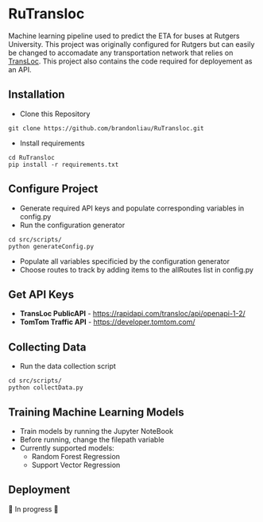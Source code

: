 # RuTransloc
Machine learning pipeline used to predict the ETA for buses at Rutgers University. This project was originally configured for Rutgers but can easily be changed to accomadate any transportation network that relies on [TransLoc](https://transloc.com/). This project also contains the code required for deployement as an API.

## Installation
- Clone this Repository
```
git clone https://github.com/brandonliau/RuTransloc.git
```
- Install requirements
```
cd RuTransloc
pip install -r requirements.txt
```

## Configure Project
- Generate required API keys and populate corresponding variables in config.py
- Run the configuration generator
```
cd src/scripts/
python generateConfig.py
```
- Populate all variables specificied by the configuration generator
- Choose routes to track by adding items to the allRoutes list in config.py

## Get API Keys
- **TransLoc PublicAPI** - https://rapidapi.com/transloc/api/openapi-1-2/
- **TomTom Traffic API** - https://developer.tomtom.com/

## Collecting Data
- Run the data collection script
```
cd src/scripts/
python collectData.py
```

## Training Machine Learning Models
- Train models by running the Jupyter NoteBook
- Before running, change the filepath variable
- Currently supported models:
    - Random Forest Regression
    - Support Vector Regression

## Deployment
🚧 In progress 🚧